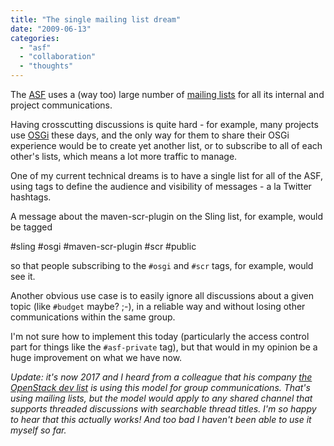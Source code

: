 ```yaml
---
title: "The single mailing list dream"
date: "2009-06-13"
categories: 
  - "asf"
  - "collaboration"
  - "thoughts"
---
```


The [ASF](http://apache.org) uses a (way too) large number of [mailing lists](http://apache.org/foundation/mailinglists.html) for all its internal and project communications.

Having crosscutting discussions is quite hard - for example, many projects use [OSGi](http://www.osgi.org) these days, and the only way for them to share their OSGi experience would be to create yet another list, or to subscribe to all of each other's lists, which means a lot more traffic to manage.

One of my current technical dreams is to have a single list for all of the ASF, using tags to define the audience and visibility of messages - a la Twitter hashtags.

A message about the maven-scr-plugin on the Sling list, for example, would be tagged

#sling #osgi #maven-scr-plugin #scr #public

so that people subscribing to the `#osgi` and `#scr` tags, for example, would see it.

Another obvious use case is to easily ignore all discussions about a given topic (like `#budget` maybe? ;-), in a reliable way and without losing other communications within the same group.

I'm not sure how to implement this today (particularly the access control part for things like the `#asf-private` tag), but that would in my opinion be a huge improvement on what we have now.

_Update: it's now 2017 and I heard from a colleague that his company [the OpenStack dev list](http://lists.openstack.org/pipermail/openstack-dev/2017-June/thread.html) is using this model for group communications. That's using mailing lists, but the model would apply to any shared channel that supports threaded discussions with searchable thread titles. I'm so happy to hear that this actually works! And too bad I haven't been able to use it myself so far._
